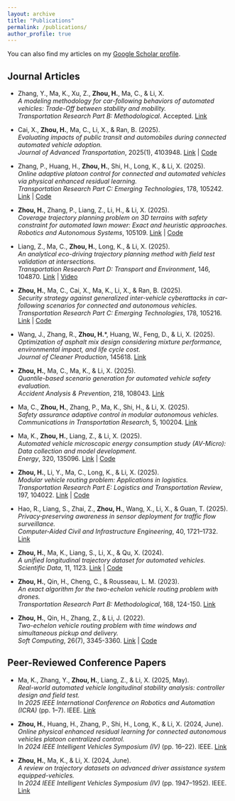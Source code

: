 ```yaml
---
layout: archive
title: "Publications"
permalink: /publications/
author_profile: true
---
```


You can also find my articles on my [Google Scholar profile](https://scholar.google.com/citations?user=JEih5loAAAAJ&hl=en).

## Journal Articles

- Zhang, Y., Ma, K., Xu, Z., **Zhou, H.**, Ma, C., & Li, X.  
  *A modeling methodology for car-following behaviors of automated vehicles: Trade-Off between stability and mobility.*  
  *Transportation Research Part B: Methodological*. Accepted. [Link](https://papers.ssrn.com/sol3/papers.cfm?abstract_id=4866270)

- Cai, X., **Zhou, H.**, Ma, C., Li, X., & Ran, B. (2025).  
  *Evaluating impacts of public transit and automobiles during connected automated vehicle adoption.*  
  *Journal of Advanced Transportation*, 2025(1), 4103948. [Link](https://doi.org/10.1155/atr/4103948) | [Code](https://github.com/zll-hust/AV-VISSIM)

- Zhang, P., Huang, H., **Zhou, H.**, Shi, H., Long, K., & Li, X. (2025).  
  *Online adaptive platoon control for connected and automated vehicles via physical enhanced residual learning.*  
  *Transportation Research Part C: Emerging Technologies*, 178, 105242. [Link](https://doi.org/10.1016/j.trc.2025.105242) | [Code](https://github.com/CATS-Lab/AV-Control-PERL_Platooning)

- **Zhou, H.**, Zhang, P., Liang, Z., Li, H., & Li, X. (2025).  
  *Coverage trajectory planning problem on 3D terrains with safety constraint for automated lawn mower: Exact and heuristic approaches.*  
  *Robotics and Autonomous Systems*, 105109. [Link](https://doi.org/10.1016/j.robot.2025.105109) | [Code](https://github.com/CATS-Lab/Mower-CTPP-3D)

- Liang, Z., Ma, C., **Zhou, H.**, Long, K., & Li, X. (2025).  
  *An analytical eco-driving trajectory planning method with field test validation at intersections.*  
  *Transportation Research Part D: Transport and Environment*, 146, 104870. [Link](https://doi.org/10.1016/j.trd.2025.104870) | [Video](https://youtu.be/IgchcTqqOIA)

- **Zhou, H.**, Ma, C., Cai, X., Ma, K., Li, X., & Ran, B. (2025).  
  *Security strategy against generalized inter-vehicle cyberattacks in car-following scenarios for connected and autonomous vehicles.*  
  *Transportation Research Part C: Emerging Technologies*, 178, 105216. [Link](https://doi.org/10.1016/j.trc.2025.105216) | [Code](https://github.com/CATS-Lab/Cybersecurity)

- Wang, J., Zhang, R., **Zhou, H.***, Huang, W., Feng, D., & Li, X. (2025).  
  *Optimization of asphalt mix design considering mixture performance, environmental impact, and life cycle cost.*  
  *Journal of Cleaner Production*, 145618. [Link](https://doi.org/10.1016/j.jclepro.2025.145618)

- **Zhou, H.**, Ma, C., Ma, K., & Li, X. (2025).  
  *Quantile-based scenario generation for automated vehicle safety evaluation.*  
  *Accident Analysis & Prevention*, 218, 108043. [Link](https://www.sciencedirect.com/science/article/pii/S0001457525001290)

- Ma, C., **Zhou, H.**, Zhang, P., Ma, K., Shi, H., & Li, X. (2025).  
  *Safety assurance adaptive control in modular autonomous vehicles.*  
  *Communications in Transportation Research*, 5, 100204. [Link](https://doi.org/10.1016/j.commtr.2025.100204)

- Ma, K., **Zhou, H.**, Liang, Z., & Li, X. (2025).  
  *Automated vehicle microscopic energy consumption study (AV-Micro): Data collection and model development.*  
  *Energy*, 320, 135096. [Link](https://doi.org/10.1016/j.energy.2025.135096) | [Code](https://github.com/MarkMaaaaa/AV_Energy_Analysis)

- **Zhou, H.**, Li, Y., Ma, C., Long, K., & Li, X. (2025).  
  *Modular vehicle routing problem: Applications in logistics.*  
  *Transportation Research Part E: Logistics and Transportation Review*, 197, 104022. [Link](https://doi.org/10.1016/j.tre.2025.104022) | [Code](https://github.com/CATS-Lab/MVRP)

- Hao, R., Liang, S., Zhai, Z., **Zhou, H.**, Wang, X., Li, X., & Guan, T. (2025).  
  *Privacy‐preserving awareness in sensor deployment for traffic flow surveillance.*  
  *Computer‐Aided Civil and Infrastructure Engineering*, 40, 1721–1732. [Link](https://doi.org/10.1111/mice.13418)

- **Zhou, H.**, Ma, K., Liang, S., Li, X., & Qu, X. (2024).  
  *A unified longitudinal trajectory dataset for automated vehicles.*  
  *Scientific Data*, 11, 1123. [Link](https://doi.org/10.1038/s41597-024-03795-y) | [Code](https://github.com/CATS-Lab/Filed-Experiment-Data-ULTra-AV)

- **Zhou, H.**, Qin, H., Cheng, C., & Rousseau, L. M. (2023).  
  *An exact algorithm for the two-echelon vehicle routing problem with drones.*  
  *Transportation Research Part B: Methodological*, 168, 124-150. [Link](https://doi.org/10.1016/j.trb.2023.01.002)

- **Zhou, H.**, Qin, H., Zhang, Z., & Li, J. (2022).  
  *Two-echelon vehicle routing problem with time windows and simultaneous pickup and delivery.*  
  *Soft Computing*, 26(7), 3345-3360. [Link](https://doi.org/10.1007/s00500-021-06712-2) | [Code](https://github.com/zll-hust/2E-VRPTWSPD)

## Peer-Reviewed Conference Papers

- Ma, K., Zhang, Y., **Zhou, H.**, Liang, Z., & Li, X. (2025, May).  
  *Real-world automated vehicle longitudinal stability analysis: controller design and field test.*  
  In *2025 IEEE International Conference on Robotics and Automation (ICRA)* (pp. 1–7). IEEE. [Link](https://ieeexplore.ieee.org/document/11127447)

- **Zhou, H.**, Huang, H., Zhang, P., Shi, H., Long, K., & Li, X. (2024, June).  
  *Online physical enhanced residual learning for connected autonomous vehicles platoon centralized control.*  
  In *2024 IEEE Intelligent Vehicles Symposium (IV)* (pp. 16–22). IEEE. [Link](https://ieeexplore.ieee.org/document/10588534)

- **Zhou, H.**, Ma, K., & Li, X. (2024, June).  
  *A review on trajectory datasets on advanced driver assistance system equipped-vehicles.*  
  In *2024 IEEE Intelligent Vehicles Symposium (IV)* (pp. 1947–1952). IEEE. [Link](https://ieeexplore.ieee.org/document/10588821)
